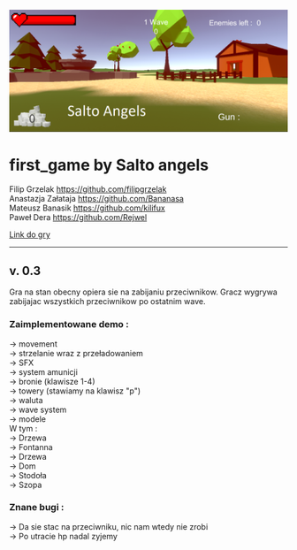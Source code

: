 ![cover](./Cover/coverPhoto.PNG)

# first_game by Salto angels	<br />
Filip Grzelak https://github.com/filipgrzelak <br />
Anastazja Załataja https://github.com/Bananasa <br />
Mateusz Banasik https://github.com/kilifux <br />
Paweł Dera https://github.com/Rejwel <br />

<a href="https://drive.google.com/drive/folders/1iIM1e2dCnZIbMTmhUjMNdBpNJc5fkVYt?usp=sharing">Link do gry</a>

-------------------------------------------------------------

## v. 0.3

Gra na stan obecny opiera sie na zabijaniu przeciwnikow. Gracz wygrywa
zabijajac wszystkich przeciwnikow po ostatnim wave.

### Zaimplementowane demo :
-> movement <br />
-> strzelanie wraz z przeładowaniem <br />
-> SFX <br />
-> system amunicji <br />
-> bronie (klawisze 1-4) <br />
-> towery (stawiamy na klawisz "p") <br />
-> waluta <br />
-> wave system <br />
-> modele <br />
W tym : <br />
-> Drzewa <br />
-> Fontanna <br />
-> Drzewa <br />
-> Dom <br />
-> Stodoła <br /> 
-> Szopa <br />


### Znane bugi : 
-> Da sie stac na przeciwniku, nic nam wtedy nie zrobi <br />
-> Po utracie hp nadal zyjemy <br />


